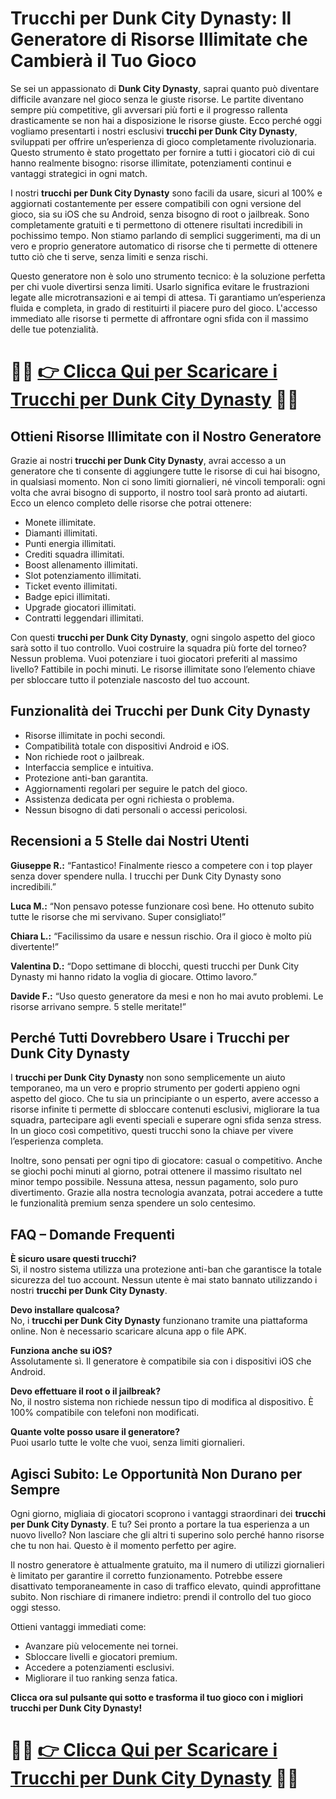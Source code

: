 <h1>Trucchi per Dunk City Dynasty: Il Generatore di Risorse Illimitate che Cambierà il Tuo Gioco</h1>

<p>Se sei un appassionato di <strong>Dunk City Dynasty</strong>, saprai quanto può diventare difficile avanzare nel gioco senza le giuste risorse. Le partite diventano sempre più competitive, gli avversari più forti e il progresso rallenta drasticamente se non hai a disposizione le risorse giuste. Ecco perché oggi vogliamo presentarti i nostri esclusivi <strong>trucchi per Dunk City Dynasty</strong>, sviluppati per offrire un’esperienza di gioco completamente rivoluzionaria. Questo strumento è stato progettato per fornire a tutti i giocatori ciò di cui hanno realmente bisogno: risorse illimitate, potenziamenti continui e vantaggi strategici in ogni match.</p>

<p>I nostri <strong>trucchi per Dunk City Dynasty</strong> sono facili da usare, sicuri al 100% e aggiornati costantemente per essere compatibili con ogni versione del gioco, sia su iOS che su Android, senza bisogno di root o jailbreak. Sono completamente gratuiti e ti permettono di ottenere risultati incredibili in pochissimo tempo. Non stiamo parlando di semplici suggerimenti, ma di un vero e proprio generatore automatico di risorse che ti permette di ottenere tutto ciò che ti serve, senza limiti e senza rischi.</p>

<p>Questo generatore non è solo uno strumento tecnico: è la soluzione perfetta per chi vuole divertirsi senza limiti. Usarlo significa evitare le frustrazioni legate alle microtransazioni e ai tempi di attesa. Ti garantiamo un’esperienza fluida e completa, in grado di restituirti il piacere puro del gioco. L'accesso immediato alle risorse ti permette di affrontare ogni sfida con il massimo delle tue potenzialità.</p>

# 🔴🔴 **[👉 Clicca Qui per Scaricare i Trucchi per Dunk City Dynasty](https://tinyurl.com/LevelUpMobile)** 🔴🔴

<h2>Ottieni Risorse Illimitate con il Nostro Generatore</h2>

<p>Grazie ai nostri <strong>trucchi per Dunk City Dynasty</strong>, avrai accesso a un generatore che ti consente di aggiungere tutte le risorse di cui hai bisogno, in qualsiasi momento. Non ci sono limiti giornalieri, né vincoli temporali: ogni volta che avrai bisogno di supporto, il nostro tool sarà pronto ad aiutarti. Ecco un elenco completo delle risorse che potrai ottenere:</p>

<ul>
  <li>Monete illimitate.</li>
  <li>Diamanti illimitati.</li>
  <li>Punti energia illimitati.</li>
  <li>Crediti squadra illimitati.</li>
  <li>Boost allenamento illimitati.</li>
  <li>Slot potenziamento illimitati.</li>
  <li>Ticket evento illimitati.</li>
  <li>Badge epici illimitati.</li>
  <li>Upgrade giocatori illimitati.</li>
  <li>Contratti leggendari illimitati.</li>
</ul>

<p>Con questi <strong>trucchi per Dunk City Dynasty</strong>, ogni singolo aspetto del gioco sarà sotto il tuo controllo. Vuoi costruire la squadra più forte del torneo? Nessun problema. Vuoi potenziare i tuoi giocatori preferiti al massimo livello? Fattibile in pochi minuti. Le risorse illimitate sono l’elemento chiave per sbloccare tutto il potenziale nascosto del tuo account.</p>

<h2>Funzionalità dei Trucchi per Dunk City Dynasty</h2>

<ul>
  <li>Risorse illimitate in pochi secondi.</li>
  <li>Compatibilità totale con dispositivi Android e iOS.</li>
  <li>Non richiede root o jailbreak.</li>
  <li>Interfaccia semplice e intuitiva.</li>
  <li>Protezione anti-ban garantita.</li>
  <li>Aggiornamenti regolari per seguire le patch del gioco.</li>
  <li>Assistenza dedicata per ogni richiesta o problema.</li>
  <li>Nessun bisogno di dati personali o accessi pericolosi.</li>
</ul>

<h2>Recensioni a 5 Stelle dai Nostri Utenti</h2>

<p><strong>Giuseppe R.:</strong> “Fantastico! Finalmente riesco a competere con i top player senza dover spendere nulla. I trucchi per Dunk City Dynasty sono incredibili.”</p>
<p><strong>Luca M.:</strong> “Non pensavo potesse funzionare così bene. Ho ottenuto subito tutte le risorse che mi servivano. Super consigliato!”</p>
<p><strong>Chiara L.:</strong> “Facilissimo da usare e nessun rischio. Ora il gioco è molto più divertente!”</p>
<p><strong>Valentina D.:</strong> “Dopo settimane di blocchi, questi trucchi per Dunk City Dynasty mi hanno ridato la voglia di giocare. Ottimo lavoro.”</p>
<p><strong>Davide F.:</strong> “Uso questo generatore da mesi e non ho mai avuto problemi. Le risorse arrivano sempre. 5 stelle meritate!”</p>

<h2>Perché Tutti Dovrebbero Usare i Trucchi per Dunk City Dynasty</h2>

<p>I <strong>trucchi per Dunk City Dynasty</strong> non sono semplicemente un aiuto temporaneo, ma un vero e proprio strumento per goderti appieno ogni aspetto del gioco. Che tu sia un principiante o un esperto, avere accesso a risorse infinite ti permette di sbloccare contenuti esclusivi, migliorare la tua squadra, partecipare agli eventi speciali e superare ogni sfida senza stress. In un gioco così competitivo, questi trucchi sono la chiave per vivere l’esperienza completa.</p>

<p>Inoltre, sono pensati per ogni tipo di giocatore: casual o competitivo. Anche se giochi pochi minuti al giorno, potrai ottenere il massimo risultato nel minor tempo possibile. Nessuna attesa, nessun pagamento, solo puro divertimento. Grazie alla nostra tecnologia avanzata, potrai accedere a tutte le funzionalità premium senza spendere un solo centesimo.</p>

<h2>FAQ – Domande Frequenti</h2>

<p><strong>È sicuro usare questi trucchi?</strong><br>Sì, il nostro sistema utilizza una protezione anti-ban che garantisce la totale sicurezza del tuo account. Nessun utente è mai stato bannato utilizzando i nostri <strong>trucchi per Dunk City Dynasty</strong>.</p>

<p><strong>Devo installare qualcosa?</strong><br>No, i <strong>trucchi per Dunk City Dynasty</strong> funzionano tramite una piattaforma online. Non è necessario scaricare alcuna app o file APK.</p>

<p><strong>Funziona anche su iOS?</strong><br>Assolutamente sì. Il generatore è compatibile sia con i dispositivi iOS che Android.</p>

<p><strong>Devo effettuare il root o il jailbreak?</strong><br>No, il nostro sistema non richiede nessun tipo di modifica al dispositivo. È 100% compatibile con telefoni non modificati.</p>

<p><strong>Quante volte posso usare il generatore?</strong><br>Puoi usarlo tutte le volte che vuoi, senza limiti giornalieri.</p>

<h2>Agisci Subito: Le Opportunità Non Durano per Sempre</h2>

<p>Ogni giorno, migliaia di giocatori scoprono i vantaggi straordinari dei <strong>trucchi per Dunk City Dynasty</strong>. E tu? Sei pronto a portare la tua esperienza a un nuovo livello? Non lasciare che gli altri ti superino solo perché hanno risorse che tu non hai. Questo è il momento perfetto per agire.</p>

<p>Il nostro generatore è attualmente gratuito, ma il numero di utilizzi giornalieri è limitato per garantire il corretto funzionamento. Potrebbe essere disattivato temporaneamente in caso di traffico elevato, quindi approfittane subito. Non rischiare di rimanere indietro: prendi il controllo del tuo gioco oggi stesso.</p>

<p>Ottieni vantaggi immediati come:</p>
<ul>
  <li>Avanzare più velocemente nei tornei.</li>
  <li>Sbloccare livelli e giocatori premium.</li>
  <li>Accedere a potenziamenti esclusivi.</li>
  <li>Migliorare il tuo ranking senza fatica.</li>
</ul>

<p><strong>Clicca ora sul pulsante qui sotto e trasforma il tuo gioco con i migliori trucchi per Dunk City Dynasty!</strong></p>

# 🔴🔴 **[👉 Clicca Qui per Scaricare i Trucchi per Dunk City Dynasty](https://tinyurl.com/LevelUpMobile)** 🔴🔴
